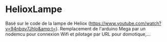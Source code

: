 # HelioxLampe
Basé sur le code de la lampe de Heliox (https://www.youtube.com/watch?v=94nbqv7Jhlo&amp;t=). Remplacement de l'arduino Mega par un nodemcu pour connexion Wifi et pilotage par URL pour domotique,...
